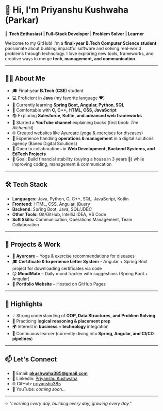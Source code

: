 # 👋 Hi, I'm Priyanshu Kushwaha (Parkar)  

🚀 **Tech Enthusiast | Full-Stack Developer | Problem Solver | Learner**

Welcome to my GitHub! I'm a **final-year B.Tech Computer Science student** passionate about building impactful software and solving real-world problems through technology. I love exploring new tools, frameworks, and creative ways to merge **tech, management, and communication**.  

---

## 🧑‍💻 About Me  
- 🎓 Final-year **B.Tech (CSE)** student  
- 💻 Proficient in **Java** (my favorite language ❤️)  
- 🌱 Currently learning **Spring Boot, Angular, Python, SQL**  
- 🔧 Comfortable with **C, C++, HTML, CSS, JavaScript**  
- 📚 Exploring **Salesforce, Kotlin, and advanced web frameworks**  
- 🎥 Started a **YouTube channel** explaining books (first book: *The Alchemist*)  
- 🌐 Created websites like [Ayurcare](https://priyanshu385.github.io/Ayurcare/) (yoga & exercises for diseases)  
- 🏢 Experience handling **operations & management** in a digital solutions agency (Banex Digital Solutions)  
- 🤝 Open to collaborations in **Web Development, Backend Systems, and EdTech Projects**  
- 🏡 Goal: Build financial stability (buying a house in 3 years 💪) while improving coding, management & communication  

---

## 🛠️ Tech Stack  
- **Languages:** Java, Python, C, C++, SQL, JavaScript, Kotlin  
- **Frontend:** HTML, CSS, Angular, jQuery  
- **Backend:** Spring Boot, Java, SQL/JDBC  
- **Other Tools:** Git/GitHub, IntelliJ IDEA, VS Code  
- **Soft Skills:** Communication, Operations Management, Team Collaboration  

---

## 📌 Projects & Work  
- 🌿 **[Ayurcare](https://priyanshu385.github.io/Ayurcare/)** – Yoga & exercise recommendations for diseases  
- 🎓 **Certificate & Experience Letter System** – Angular + Spring Boot project for downloading certificates via code  
- 😊 **MoodMate** – Daily mood tracker with suggestions (Spring Boot + Angular)  
- 📝 **Portfolio Website** – Hosted on GitHub Pages  

---

## 🌟 Highlights  
- 💡 Strong understanding of **OOP, Data Structures, and Problem Solving**  
- 🧠 Practicing **logical reasoning & placement prep**  
- 🌍 Interest in **business + technology** integration  
- 📖 Continuous learner (currently diving into **Spring, Angular, and CI/CD pipelines**)  

---

## 📫 Let's Connect  
- 📧 Email: **pkushwaha385@gmail.com**  
- 💼 LinkedIn: [Priyanshu Kushwaha](https://www.linkedin.com/in/priyanshu385/)  
- 🌐 GitHub: [priyanshu385](https://github.com/priyanshu385)  
- 🎥 YouTube: *coming soon…*  

---

⭐ *"Learning every day, building every day, growing every day."*  

